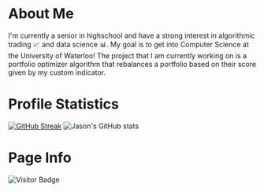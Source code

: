 # About Me
I'm currently a senior in highschool and have a strong interest in algorithmic trading :chart_with_upwards_trend: and data science :bar_chart:. My goal is to get into Computer Science at the University of Waterloo! The project that I am currently working on is a portfolio optimizer algorithm that rebalances a portfolio based on their score given by my custom indicator. 

# Profile Statistics
[![GitHub Streak](http://github-readme-streak-stats.herokuapp.com?user=jtang25&theme=github-dark-blue&show_icons=true&hide_border=true&border_radius=0)](https://git.io/streak-stats)
![Jason's GitHub stats](https://github-readme-stats.vercel.app/api?username=jtang25&show_icons=true&theme=transparent&hide_border=true)

# Page Info
![Visitor Badge](https://visitor-badge.glitch.me/badge?page_id=jtang25&style=for-the-badge&logo=github&logoColor=white&color=5AC69F&labelColor=white)
